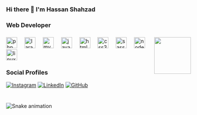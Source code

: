 ### Hi there 👋 I'm Hassan Shahzad

### Web Developer


###

<img align="right" height="100" src="https://media.licdn.com/dms/image/D4D03AQF6qa4fevkJaQ/profile-displayphoto-shrink_800_800/0/1698224300375?e=1703721600&v=beta&t=UrbIBXyfwS0LepnB-xtjTeKve4LqJHkORtgN10BRFLA"  />

###

<div align="left">
  <img src="https://cdn.jsdelivr.net/gh/devicons/devicon/icons/php/php-original.svg" height="30" alt="php logo"  />
  <img width="12" />
  <img src="https://cdn.jsdelivr.net/gh/devicons/devicon/icons/laravel/laravel-plain.svg" height="30" alt="laravel logo"  />
  <img width="12" />
  <img src="https://cdn.jsdelivr.net/gh/devicons/devicon/icons/mysql/mysql-original.svg" height="30" alt="mysql logo"  />
  <img width="12" />
  <img src="https://cdn.jsdelivr.net/gh/devicons/devicon/icons/javascript/javascript-original.svg" height="30" alt="javascript logo"  />
  <img width="12" />
  <img src="https://cdn.jsdelivr.net/gh/devicons/devicon/icons/html5/html5-original.svg" height="30" alt="html5 logo"  />
  <img width="12" />
  <img src="https://cdn.jsdelivr.net/gh/devicons/devicon/icons/css3/css3-original.svg" height="30" alt="css3 logo"  />
  <img width="12" />
  <img src="https://cdn.jsdelivr.net/gh/devicons/devicon/icons/sass/sass-original.svg" height="30" alt="sass logo"  />
  <img width="12" />
  <img src="https://cdn.jsdelivr.net/gh/devicons/devicon/icons/nodejs/nodejs-original.svg" height="30" alt="nodejs logo"  />
  <img width="12" />
  <img src="https://cdn.jsdelivr.net/gh/devicons/devicon/icons/linux/linux-original.svg" height="30" alt="linux logo"  />
</div>

###

### Social Profiles
[![Instagram](https://img.shields.io/badge/-Instagram-E4405F?style=for-the-badge&logo=instagram&logoColor=white)](https://www.instagram.com/techcoderlab)
[![LinkedIn](https://img.shields.io/badge/-LinkedIn-0A66C2?style=for-the-badge&logo=linkedin&logoColor=white)](https://www.linkedin.com/in/chassanshahzad)
[![GitHub](https://img.shields.io/badge/-GitHub-181717?style=for-the-badge&logo=github&logoColor=white)](https://github.com/techcoderlab)


###

<br clear="both">

<img src="https://raw.githubusercontent.com/techcoderlab/techcoderlab/output/snake.svg" alt="Snake animation" />

###




